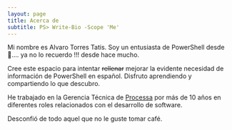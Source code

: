 ```yaml
---
layout: page
title: Acerca de
subtitle: PS> Write-Bio -Scope 'Me'
---
```


Mi nombre es Alvaro Torres Tatis. Soy un entusiasta de PowerShell desde 🤔…. ya no lo recuerdo !!! desde hace mucho.

Cree este espacio para intentar ~~rellenar~~ mejorar la evidente necesidad de información de PowerShell en español. Disfruto aprendiendo y compartiendo lo que descubro. 

He trabajado en la Gerencia Técnica de [Processa](https://processa.com) por más de 10 años en diferentes roles relacionados con el desarrollo de software. 

Desconfió de todo aquel que no le guste tomar café. 
